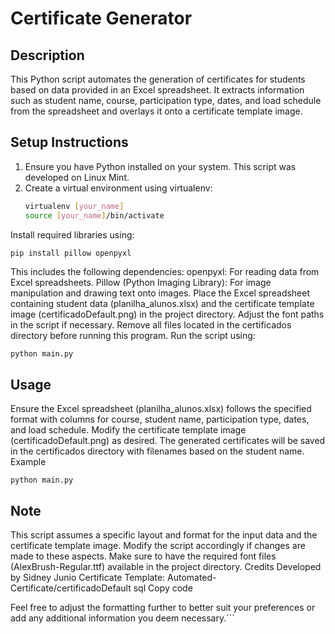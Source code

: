 # Certificate Generator

## Description
This Python script automates the generation of certificates for students based on data provided in an Excel spreadsheet. It extracts information such as student name, course, participation type, dates, and load schedule from the spreadsheet and overlays it onto a certificate template image.

## Setup Instructions
1. Ensure you have Python installed on your system. This script was developed on Linux Mint.
2. Create a virtual environment using virtualenv:
   ```bash
   virtualenv [your_name]
   source [your_name]/bin/activate
Install required libraries using:
```bash
pip install pillow openpyxl
```

This includes the following dependencies:
openpyxl: For reading data from Excel spreadsheets.
Pillow (Python Imaging Library): For image manipulation and drawing text onto images.
Place the Excel spreadsheet containing student data (planilha_alunos.xlsx) and the certificate template image (certificadoDefault.png) in the project directory.
Adjust the font paths in the script if necessary.
Remove all files located in the certificados directory before running this program.
Run the script using:
```
python main.py
```

## Usage
Ensure the Excel spreadsheet (planilha_alunos.xlsx) follows the specified format with columns for course, student name, participation type, dates, and load schedule.
Modify the certificate template image (certificadoDefault.png) as desired.
The generated certificates will be saved in the certificados directory with filenames based on the student name.
Example
```
python main.py
```

## Note
This script assumes a specific layout and format for the input data and the certificate template image. Modify the script accordingly if changes are made to these aspects.
Make sure to have the required font files (AlexBrush-Regular.ttf) available in the project directory.
Credits
Developed by Sidney Junio
Certificate Template: Automated-Certificate/certificadoDefault
sql
Copy code

Feel free to adjust the formatting further to better suit your preferences or add any additional information you deem necessary.```

